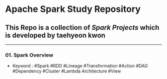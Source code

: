 # Apache Spark Study Repository
## This Repo is a collection of *Spark Projects* which is developed by taehyeon kwon
---

### 01. Spark Overview
- Keyword : #Spark #RDD #Lineage #Transformation #Action #DAG #Dependency #Cluster #Lambda Architecture #View
